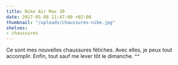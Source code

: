```yaml
---
title: Nike Air Max 30
date: 2017-05-08 11:47:00 +02:00
thumbnail: "/uploads/chaussures-nike.jpg"
shelves:
- chaussures
---
```


Ce sont mes nouvelles chaussures fétiches. Avec elles, je peux tout accomplir. Enfin, tout sauf me lever tôt le dimanche. ^^